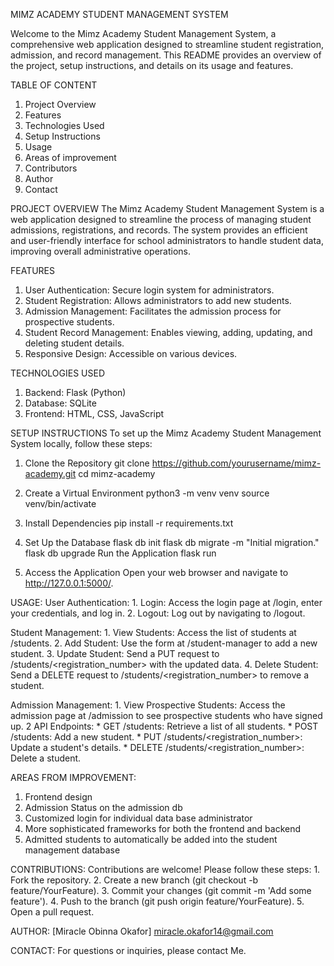 MIMZ ACADEMY STUDENT MANAGEMENT SYSTEM

Welcome to the Mimz Academy Student Management System, a comprehensive web application designed to streamline student registration, admission, and record management. This README provides an overview of the project, setup instructions, and details on its usage and features.

TABLE OF CONTENT
1.  Project Overview
2.  Features
3.  Technologies Used
4.  Setup Instructions
5.  Usage
6.  Areas of improvement
7.  Contributors
8.  Author
9.  Contact


PROJECT OVERVIEW
The Mimz Academy Student Management System is a web application designed to streamline the process of managing student admissions, registrations, and records. The system provides an efficient and user-friendly interface for school administrators to handle student data, improving overall administrative operations.

FEATURES
1.  User Authentication: Secure login system for administrators.
2.  Student Registration: Allows administrators to add new students.
3.  Admission Management: Facilitates the admission process for prospective students.
4.  Student Record Management: Enables viewing, adding, updating, and deleting student details.
5.  Responsive Design: Accessible on various devices.

TECHNOLOGIES USED
1.  Backend: Flask (Python)
2.  Database: SQLite
3.  Frontend: HTML, CSS, JavaScript


SETUP INSTRUCTIONS
To set up the Mimz Academy Student Management System locally, follow these steps:

1.  Clone the Repository
    git clone https://github.com/yourusername/mimz-academy.git
    cd mimz-academy

2.  Create a Virtual Environment
    python3 -m venv venv
    source venv/bin/activate

3.  Install Dependencies
    pip install -r requirements.txt

4.  Set Up the Database
    flask db init
    flask db migrate -m "Initial migration."
    flask db upgrade
    Run the Application
    flask run

5.  Access the Application
    Open your web browser and navigate to http://127.0.0.1:5000/.

USAGE:
User Authentication:
    1.  Login: Access the login page at /login, enter your credentials, and log in.
    2.  Logout: Log out by navigating to /logout.

Student Management:
    1.  View Students: Access the list of students at /students.
    2.  Add Student: Use the form at /student-manager to add a new student.
    3.  Update Student: Send a PUT request to /students/<registration_number> with the updated data.
    4.  Delete Student: Send a DELETE request to /students/<registration_number> to remove a student.

Admission Management:
    1.  View Prospective Students: Access the admission page at /admission to see prospective students who have signed up.
    2   API Endpoints:
        * GET /students: Retrieve a list of all students.
        * POST /students: Add a new student.
        * PUT /students/<registration_number>: Update a student's details.
        * DELETE /students/<registration_number>: Delete a student.

AREAS FROM IMPROVEMENT:
1.  Frontend design
2.  Admission Status on the admission db
3.  Customized login for individual data base administrator
4.  More sophisticated frameworks for both the frontend and backend
5.  Admitted students to automatically be added into the student management database

CONTRIBUTIONS:
Contributions are welcome! Please follow these steps:
    1.  Fork the repository.
    2.  Create a new branch (git checkout -b feature/YourFeature).
    3.  Commit your changes (git commit -m 'Add some feature').
    4.  Push to the branch (git push origin feature/YourFeature).
    5.  Open a pull request.

AUTHOR:
    [Miracle Obinna Okafor] <miracle.okafor14@gmail.com>

CONTACT:
    For questions or inquiries, please contact Me.